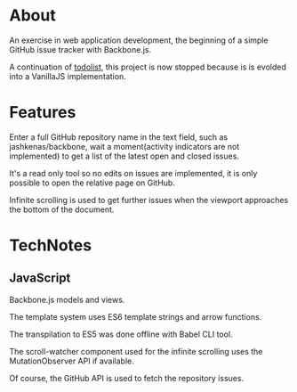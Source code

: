 # About

An exercise in web application development, the beginning of a simple GitHub issue tracker with Backbone.js.

A continuation of [todolist](https://github.com/mgiulio/todolist), this project is now stopped because is is evolded into a VanillaJS implementation.

# Features
	
Enter a full GitHub repository name in the text field, such as jashkenas/backbone, wait a moment(activity indicators are not implemented) to get a list of
the latest open and closed issues.
	
It's a read only tool so no edits on issues are implemented, it is only possible to open the relative page on GitHub.
	
Infinite scrolling is used to get further issues when the viewport approaches the bottom of the document.
	
# TechNotes
	
## JavaScript
	
Backbone.js models and views.
	
The template system uses ES6 template strings and arrow functions.

The transpilation to ES5 was done offline with Babel CLI tool.
	
The scroll-watcher component used for the infinite scrolling uses the MutationObserver API if available.

Of course, the GitHub API is used to fetch the repository issues.

